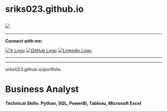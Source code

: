 # sriks023.github.io
<a href="https://linkedin.com/in/sriks023"><img src="https://img.shields.io/badge/-LinkedIn-0072b1?&style=for-the-badge&logo=linkedin&logoColor=white" /></a>
---

---

**Connect with me:**

[![X Logo](images/x_logo.png)](https://x.com/sriks023) 
[![GitHub Logo](images/github_logo.png)](https://github.com/sriks023) 
[![LinkedIn Logo](images/linkedin_logo.png)](https://www.linkedin.com/in/sriks023)

---
---
sriks023.github.io/portfolio 

# Business Analyst 

#### Technical Skills: Python, SQL, PowerBi, Tableau, Microsoft Excel 
